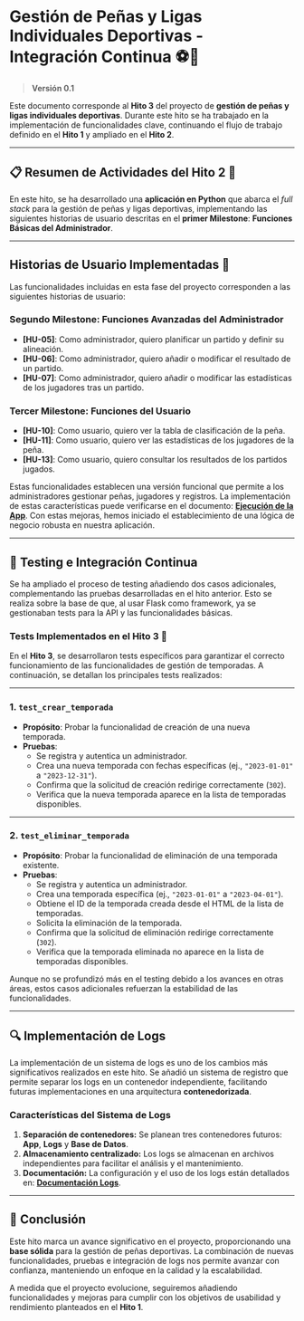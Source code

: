 # Gestión de Peñas y Ligas Individuales Deportivas - **Integración Continua** ⚽🏀

> **Versión 0.1**

Este documento corresponde al **Hito 3** del proyecto de **gestión de peñas y ligas individuales deportivas**. Durante este hito se ha trabajado en la implementación de funcionalidades clave, continuando el flujo de trabajo definido en el **Hito 1** y ampliado en el **Hito 2**.

---

## 📋 Resumen de Actividades del Hito 2 🚀

En este hito, se ha desarrollado una **aplicación en Python** que abarca el *full stack* para la gestión de peñas y ligas deportivas, implementando las siguientes historias de usuario descritas en el **primer Milestone**: **Funciones Básicas del Administrador**.

---

## Historias de Usuario Implementadas  📌

Las funcionalidades incluidas en esta fase del proyecto corresponden a las siguientes historias de usuario:

### **Segundo Milestone: Funciones Avanzadas del Administrador**
- **[HU-05]**: Como administrador, quiero planificar un partido y definir su alineación.
- **[HU-06]**: Como administrador, quiero añadir o modificar el resultado de un partido.
- **[HU-07]**: Como administrador, quiero añadir o modificar las estadísticas de los jugadores tras un partido.

### **Tercer Milestone: Funciones del Usuario**
- **[HU-10]**: Como usuario, quiero ver la tabla de clasificación de la peña.
- **[HU-11]**: Como usuario, quiero ver las estadísticas de los jugadores de la peña.
- **[HU-13]**: Como usuario, quiero consultar los resultados de los partidos jugados.

Estas funcionalidades establecen una versión funcional que permite a los administradores gestionar peñas, jugadores y registros. La implementación de estas características puede verificarse en el documento: **[Ejecución de la App](/EjecucionHito3.md)**. Con estas mejoras, hemos iniciado el establecimiento de una lógica de negocio robusta en nuestra aplicación.

---

## 🔄 Testing e Integración Continua

Se ha ampliado el proceso de testing añadiendo dos casos adicionales, complementando las pruebas desarrolladas en el hito anterior. Esto se realiza sobre la base de que, al usar Flask como framework, ya se gestionaban tests para la API y las funcionalidades básicas.

### Tests Implementados en el Hito 3 🧪

En el **Hito 3**, se desarrollaron tests específicos para garantizar el correcto funcionamiento de las funcionalidades de gestión de temporadas. A continuación, se detallan los principales tests realizados:

---

### 1. `test_crear_temporada`
- **Propósito**: Probar la funcionalidad de creación de una nueva temporada.
- **Pruebas**:
  - Se registra y autentica un administrador.
  - Crea una nueva temporada con fechas específicas (ej., `"2023-01-01"` a `"2023-12-31"`).
  - Confirma que la solicitud de creación redirige correctamente (`302`).
  - Verifica que la nueva temporada aparece en la lista de temporadas disponibles.

---

### 2. `test_eliminar_temporada`
- **Propósito**: Probar la funcionalidad de eliminación de una temporada existente.
- **Pruebas**:
  - Se registra y autentica un administrador.
  - Crea una temporada específica (ej., `"2023-01-01"` a `"2023-04-01"`).
  - Obtiene el ID de la temporada creada desde el HTML de la lista de temporadas.
  - Solicita la eliminación de la temporada.
  - Confirma que la solicitud de eliminación redirige correctamente (`302`).
  - Verifica que la temporada eliminada no aparece en la lista de temporadas disponibles.


Aunque no se profundizó más en el testing debido a los avances en otras áreas, estos casos adicionales refuerzan la estabilidad de las funcionalidades.

---

## 🔍 Implementación de Logs

La implementación de un sistema de logs es uno de los cambios más significativos realizados en este hito. Se añadió un sistema de registro que permite separar los logs en un contenedor independiente, facilitando futuras implementaciones en una arquitectura **contenedorizada**.

### Características del Sistema de Logs
1. **Separación de contenedores:** Se planean tres contenedores futuros: **App**, **Logs** y **Base de Datos**.
2. **Almacenamiento centralizado:** Los logs se almacenan en archivos independientes para facilitar el análisis y el mantenimiento.
3. **Documentación:** La configuración y el uso de los logs están detallados en: **[Documentación Logs](/Logs.md)**.

---

## 🎯 Conclusión

Este hito marca un avance significativo en el proyecto, proporcionando una **base sólida** para la gestión de peñas deportivas. La combinación de nuevas funcionalidades, pruebas e integración de logs nos permite avanzar con confianza, manteniendo un enfoque en la calidad y la escalabilidad.

A medida que el proyecto evolucione, seguiremos añadiendo funcionalidades y mejoras para cumplir con los objetivos de usabilidad y rendimiento planteados en el **Hito 1**.
